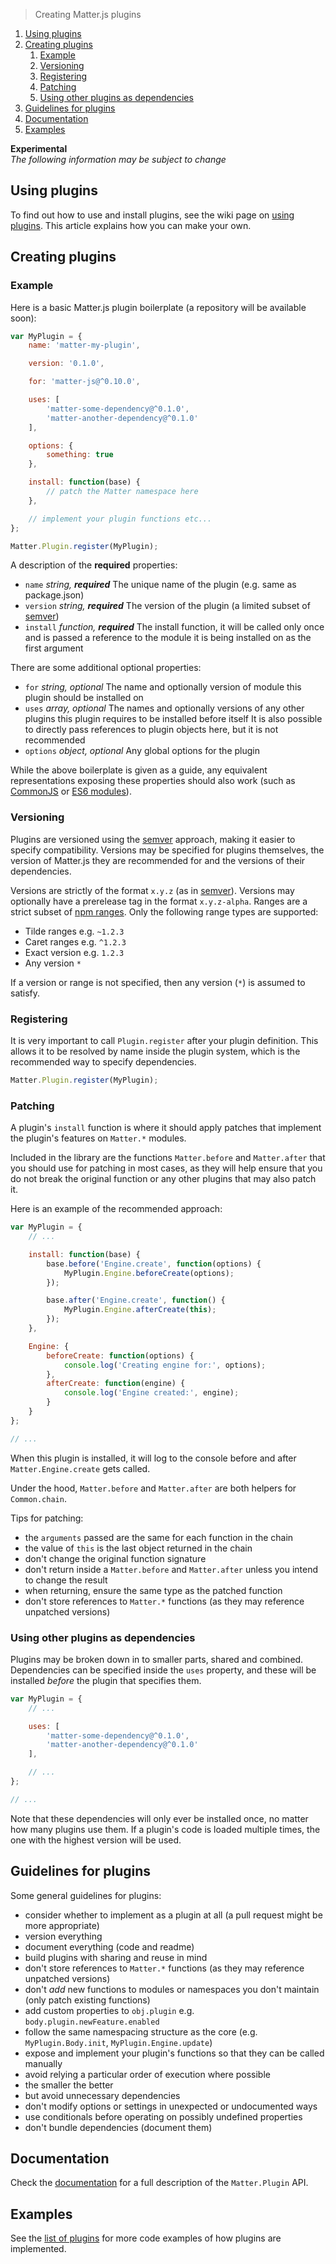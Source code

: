 > Creating Matter.js plugins 

1. [Using plugins](#using-plugins)
1. [Creating plugins](#creating-plugins)
    1. [Example](#example)
    1. [Versioning](#versioning)
    1. [Registering](#registering)
    1. [Patching](#patching)
    1. [Using other plugins as dependencies](#using-other-plugins-as-dependencies)
1. [Guidelines for plugins](#guidelines-for-plugins)
1. [Documentation](#documentation)
1. [Examples](#examples)

**Experimental**  
_The following information may be subject to change_

## Using plugins

To find out how to use and install plugins, see the wiki page on [using plugins](https://github.com/liabru/matter-js/wiki/Using-plugins). This article explains how you can make your own.

## Creating plugins

### Example

Here is a basic Matter.js plugin boilerplate (a repository will be available soon):

```js
var MyPlugin = {
    name: 'matter-my-plugin',

    version: '0.1.0',

    for: 'matter-js@^0.10.0',

    uses: [
        'matter-some-dependency@^0.1.0',
        'matter-another-dependency@^0.1.0'
    ],

    options: {
        something: true
    },

    install: function(base) {
        // patch the Matter namespace here
    },

    // implement your plugin functions etc...
};

Matter.Plugin.register(MyPlugin);
```

A description of the **required** properties:

- `name` _string, **required**_ The unique name of the plugin (e.g. same as package.json)
- `version` _string, **required**_ The version of the plugin (a limited subset of [semver](http://semver.org/))
- `install` _function, **required**_ The install function, it will be called only once and is passed a reference to the module it is being installed on as the first argument

There are some additional optional properties:

- `for` _string, optional_ The name and optionally version of module this plugin should be installed on
- `uses` _array, optional_ The names and optionally versions of any other plugins this plugin requires to be installed before itself It is also possible to directly pass references to plugin objects here, but it is not recommended
- `options` _object, optional_ Any global options for the plugin

While the above boilerplate is given as a guide, any equivalent representations exposing these properties should also work (such as [CommonJS](https://webpack.github.io/docs/commonjs.html) or [ES6 modules](http://exploringjs.com/es6/ch_modules.html)).

### Versioning

Plugins are versioned using the [semver](http://semver.org/) approach, making it easier to specify compatibility. Versions may be specified for plugins themselves, the version of Matter.js they are recommended for and the versions of their dependencies.

Versions are strictly of the format `x.y.z` (as in [semver](http://semver.org/)).
Versions may optionally have a prerelease tag in the format `x.y.z-alpha`.
Ranges are a strict subset of [npm ranges](https://docs.npmjs.com/misc/semver#advanced-range-syntax).
Only the following range types are supported:

- Tilde ranges e.g. `~1.2.3`
- Caret ranges e.g. `^1.2.3`
- Exact version e.g. `1.2.3`
- Any version `*`

If a version or range is not specified, then any version (`*`) is assumed to satisfy.

### Registering

It is very important to call `Plugin.register` after your plugin definition.
This allows it to be resolved by name inside the plugin system, which is the recommended way to specify dependencies.

```js
Matter.Plugin.register(MyPlugin);
```

### Patching

A plugin's `install` function is where it should apply patches that implement the plugin's features on `Matter.*` modules.

Included in the library are the functions `Matter.before` and `Matter.after` that you should use for patching in most cases, as they will help ensure that you do not break the original function or any other plugins that may also patch it. 

Here is an example of the recommended approach:

```js
var MyPlugin = {
    // ...

    install: function(base) {
        base.before('Engine.create', function(options) {
            MyPlugin.Engine.beforeCreate(options);
        });

        base.after('Engine.create', function() {
            MyPlugin.Engine.afterCreate(this);
        });
    },

    Engine: {
        beforeCreate: function(options) {
            console.log('Creating engine for:', options);
        },
        afterCreate: function(engine) {
            console.log('Engine created:', engine);
        }
    }
};

// ...
```

When this plugin is installed, it will log to the console before and after `Matter.Engine.create` gets called.

Under the hood, `Matter.before` and `Matter.after` are both helpers for `Common.chain`.

Tips for patching:
- the `arguments` passed are the same for each function in the chain
- the value of `this` is the last object returned in the chain
- don't change the original function signature
- don't return inside a `Matter.before` and `Matter.after` unless you intend to change the result
- when returning, ensure the same type as the patched function
- don't store references to `Matter.*` functions (as they may reference unpatched versions)

### Using other plugins as dependencies

Plugins may be broken down in to smaller parts, shared and combined. Dependencies can be specified inside the `uses` property, and these will be installed _before_ the plugin that specifies them.

```js
var MyPlugin = {
    // ...

    uses: [
        'matter-some-dependency@^0.1.0',
        'matter-another-dependency@^0.1.0'
    ],

    // ...
};

// ...
```

Note that these dependencies will only ever be installed once, no matter how many plugins use them.
If a plugin's code is loaded multiple times, the one with the highest version will be used.

## Guidelines for plugins

Some general guidelines for plugins:

- consider whether to implement as a plugin at all (a pull request might be more appropriate)
- version everything
- document everything (code and readme)
- build plugins with sharing and reuse in mind
- don't store references to `Matter.*` functions (as they may reference unpatched versions)
- don't _add_ new functions to modules or namespaces you don't maintain (only patch existing functions)
- add custom properties to `obj.plugin` e.g. `body.plugin.newFeature.enabled`
- follow the same namespacing structure as the core (e.g. `MyPlugin.Body.init`, `MyPlugin.Engine.update`)
- expose and implement your plugin's functions so that they can be called manually
- avoid relying a particular order of execution where possible
- the smaller the better
- but avoid unnecessary dependencies
- don't modify options or settings in unexpected or undocumented ways
- use conditionals before operating on possibly undefined properties
- don't bundle dependencies (document them)

## Documentation

Check the [documentation](https://github.com/liabru/matter-js/blob/plugins/src/core/Plugin.js) for a full description of the `Matter.Plugin` API.

## Examples

See the [list of plugins](https://github.com/liabru/matter-js/wiki/Using-plugins#list-of-plugins) for more code examples of how plugins are implemented.